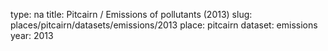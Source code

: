 type: na
title: Pitcairn / Emissions of pollutants (2013)
slug: places/pitcairn/datasets/emissions/2013
place: pitcairn
dataset: emissions
year: 2013
